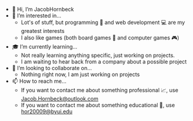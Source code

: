 - 👋 Hi, I’m JacobHornbeck
- 👀 I’m interested in...
    - Lot's of stuff, but programming 💾 and web development 💻 are my greatest interests
    - I also like games (both board games 🎲 and computer games 🎮)
- 🎓 I’m currently learning...
    - Not really learning anything specific, just working on projects.
    - I am waiting to hear back from a company about a possible project
- 🎯 I’m looking to collaborate on...
    - Nothing right now, I am just working on projects
- 📫 How to reach me...
    - If you want to contact me about something professional 📈, use Jacob.Hornbeck@outlook.com  
    - If you want to contact me about something educational 📓, use hor20009@byui.edu  

<!---
JacobHornbeck/JacobHornbeck is a ✨ special ✨ repository because its `README.md` (this file) appears on your GitHub profile.
You can click the Preview link to take a look at your changes.
--->
